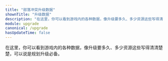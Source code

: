 ```yaml
---
title: "部落冲突升级数据"
shownTitle: "升级数据"
description: "在这里，你可以看到游戏内的各种数据，像升级要多久、多少资源这些写得清清楚楚，可以说是规划升级必备。"
module: upgrade
canonical: /upgrade
hasUpdateTime: false
---
```


<script setup>
import FeaturedCardGrid from '@/components/card/FeaturedCardGrid.vue';
import FeaturedCard from '@/components/card/FeaturedCard.vue';
</script>

<div style="margin-bottom: 1.5rem">
    在这里，你可以看到游戏内的各种数据，像升级要多久、多少资源这些写得清清楚楚，可以说是规划升级必备。
</div>

<FeaturedCardGrid>
    <FeaturedCard link="/upgrade/category/home" style="background: radial-gradient(ellipse at 50% 80%,rgba(144,238,144,0.15),hsla(0,0%,100%,0));"
        title="家乡" subtitle="游戏里永远的家"
        imgSrc="https://static.clashpost.com/upgrade/upgrade_home.jpg" />
    <FeaturedCard link="/upgrade/category/bh" style="background: radial-gradient(ellipse at 50% 80%,rgba(221,210,59,0.15),hsla(0,0%,100%,0));"
        title="夜世界" subtitle="海的对岸是什么呢"
        imgSrc="https://static.clashpost.com/upgrade/upgrade_bh.jpg" />
    <FeaturedCard link="/upgrade/category/capital" style="background: radial-gradient(ellipse at 50% 80%,rgba(255,99,71,0.15),hsla(0,0%,100%,0));"
        title="部落都城" subtitle="怎么有点像公会副本"
        imgSrc="https://static.clashpost.com/upgrade/upgrade_capital.jpg" />
    <FeaturedCard link="/upgrade/category/temp" style="background: radial-gradient(ellipse at 50% 80%,rgba(1,87,226,0.15),hsla(0,0%,100%,0));"
        title="临时单位" subtitle="曾经存在过的兵种"
        imgSrc="https://static.clashpost.com/upgrade/upgrade_temp.jpg" />
    <FeaturedCard link="/upgrade/category/level" style="background: radial-gradient(ellipse at 50% 80%,rgba(128,0,128,0.15),hsla(0,0%,100%,0));"
        title="按大本等级分类" subtitle="每个大本都可以升些啥呢"
        imgSrc="https://static.clashpost.com/upgrade/upgrade_level.jpg" />
</FeaturedCardGrid>